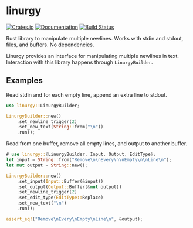 # linurgy

[![Crates.io](https://img.shields.io/crates/v/linurgy.svg)](https://crates.io/crates/linurgy)
[![Documentation](https://docs.rs/linurgy/badge.svg)](https://docs.rs/linurgy/)
[![Build Status](https://travis-ci.org/sonro/linurgy.svg?branch=master)](https://travis-ci.org/sonro/linurgy)

Rust library to manipulate multiple newlines. Works with stdin and stdout, files, and buffers. No dependencies.

Linurgy provides an interface for manipulating multiple newlines in text.
Interaction with this library happens through `LinurgyBuilder`.

## Examples

Read stdin and for each empty line, append an extra line to stdout.

```rust
use linurgy::LinurgyBuilder;

LinurgyBuilder::new()
    .set_newline_trigger(2)
    .set_new_text(String::from("\n"))
    .run();
```

Read from one buffer, remove all empty lines, and output to another buffer.

```rust
# use linurgy::{LinurgyBuilder, Input, Output, EditType};
let input = String::from("Remove\n\nEvery\n\nEmpty\n\nLine\n");
let mut output = String::new();

LinurgyBuilder::new()
    .set_input(Input::Buffer(&input))
    .set_output(Output::Buffer(&mut output))
    .set_newline_trigger(2)
    .set_edit_type(EditType::Replace)
    .set_new_text("\n")
    .run();

assert_eq!("Remove\nEvery\nEmpty\nLine\n", &output);
```
